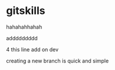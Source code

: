 # gitskills

hahahahhahah


addddddddd

4 this line add  on  dev


creating a new branch is quick and simple